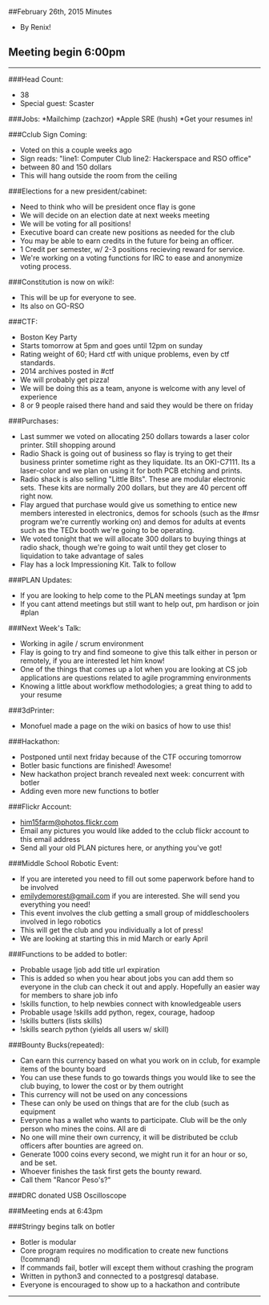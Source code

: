 ##February 26th, 2015 Minutes
* By Renix!

## Meeting begin 6:00pm

 - - -

###Head Count:
* 38
* Special guest: Scaster

###Jobs:
*Mailchimp (zachzor)
*Apple SRE (hush)
*Get your resumes in!

###Cclub Sign Coming:
* Voted on this a couple weeks ago
* Sign reads: "line1: Computer Club line2: Hackerspace and RSO office"
* between 80 and 150 dollars
* This will hang outside the room from the ceiling

###Elections for a new president/cabinet:
* Need to think who will be president once flay is gone 
* We will decide on an election date at next weeks meeting
* We will be voting for all positions!
* Executive board can create new positions as needed for the club
* You may be able to earn credits in the future for being an officer.
* 1 Credit per semester, w/ 2-3 positions recieving reward for service.
* We're working on a voting functions for IRC to ease and anonymize voting process.

###Constitution is now on wiki!:
* This will be up for everyone to see.
* Its also on GO-RSO

###CTF:
* Boston Key Party
* Starts tomorrow at 5pm and goes until 12pm on sunday
* Rating weight of 60; Hard ctf with unique problems, even by ctf standards.
* 2014 archives posted in #ctf
* We will probably get pizza!
* We will be doing this as a team, anyone is welcome with any level of experience
* 8 or 9 people raised there hand and said they would be there on friday

###Purchases:
* Last summer we voted on allocating 250 dollars towards a laser color printer. Still shopping around
* Radio Shack is going out of business so flay is trying to get their business printer sometime right as they liquidate. Its an OKI-C7111. Its a laser-color and we plan on using it for both PCB etching and prints.
* Radio shack is also selling "Little Bits". These are modular electronic sets. These kits are normally 200 dollars, but they are 40 percent off right now.
* Flay argued that purchase would give us something to entice new members interested in electronics, demos for schools (such as the #msr program we're currently working on) and demos for adults at events such as the TEDx booth we're going to be operating. 
* We voted tonight that we will allocate 300 dollars to buying things at radio shack, though we're going to wait until they get closer to liquidation to take advantage of sales
* Flay has a lock Impressioning Kit. Talk to follow

###PLAN Updates:
* If you are looking to help come to the PLAN meetings sunday at 1pm
* If you cant attend meetings but still want to help out, pm hardison or join #plan

###Next Week's Talk:
* Working in agile / scrum environment 
* Flay is going to try and find someone to give this talk either in person or remotely, if you are interested let him know!
* One of the things that comes up a lot when you are looking at CS job applications are questions related to agile programming environments
* Knowing a little about workflow methodologies; a great thing to add to your resume

###3dPrinter:
* Monofuel made a page on the wiki on basics of how to use this!

###Hackathon:
* Postponed until next friday because of the CTF occuring tomorrow
* Botler basic functions are finished! Awesome!
* New hackathon project branch revealed next week: concurrent with botler
* Adding even more new functions to botler

###Flickr Account:
* him15farm@photos.flickr.com
* Email any pictures you would like added to the cclub flickr account to this email address
* Send all your old PLAN pictures here, or anything you've got!

###Middle School Robotic Event:
* If you are intereted you need to fill out some paperwork before hand to be involved
* emilydemorest@gmail.com if you are interested. She will send you everything you need!
* This event involves the club getting a small group of middleschoolers involved in lego robotics
* This will get the club and you individually a lot of press!
* We are looking at starting this in mid March or early April

###Functions to be added to botler:
* Probable usage !job add title url expiration
* This is added so when you hear about jobs you can add them so everyone in the club can check it out and apply. Hopefully an easier way for members to share job info
* !skills function, to help newbies connect with knowledgeable users
* Probable usage !skills add python, regex, courage, hadoop
* !skills butters (lists skills)
* !skills search python (yields all users w/ skill)

###Bounty Bucks(repeated):
* Can earn this currency based on what you work on in cclub, for example items of the bounty board
* You can use these funds to go towards things you would like to see the club buying, to lower the cost or by them outright
* This currency will not be used on any concessions
* These can only be used on things that are for the club (such as equipment
* Everyone has a wallet who wants to participate. Club will be the only person who mines the coins. All are di
* No one will mine their own currency, it will be distributed be cclub officers after bounties are agreed on.
* Generate 1000 coins every second, we might run it for an hour or so, and be set.
* Whoever finishes the task first gets the bounty reward.
* Call them "Rancor Peso's?"

###DRC donated 
USB Oscilloscope

###Meeting ends at 6:43pm

###Stringy begins talk on botler
* Botler is modular
* Core program requires no modification to create new functions (!command)
* If commands fail, botler will except them without crashing the program
* Written in python3 and connected to a postgresql database.
* Everyone is encouraged to show up to a hackathon and contribute

- - - 
